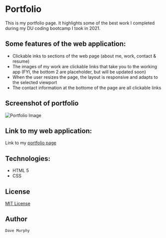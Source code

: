 # Portfolio

This is my portfolio page. It highlights some of the best work I completed during my DU coding bootcamp I took in 2021.

## Some features of the web application:

* Clickable inks to sections of the web page (about me, work, contact & resume)
* The images of my work are clickable links that take you to the working app (FYI, the bottom 2 are placeholder, but will be updated soon)
* When the user resizes the page, the layout is responsive and adapts to the selected viewport
* The contact information at the bottome of the page are all clickable links 

## Screenshot of portfolio

![Portfolio Image](https://murda02.github.io/homework-week-2-dlm/assets/images/portfolio.jpg)

## Link to my web application:

Link to my [portfolio page](https://murda02.github.io/homework-week-2-dlm/)

## Technologies:

* HTML 5
* CSS

## License

[MIT License](https://github.com/murda02/homework-week-2-dlm/blob/main/LICENSE)

## Author

    Dave Murphy
